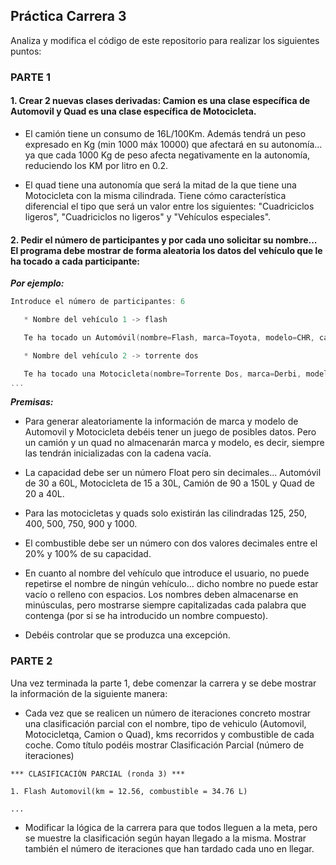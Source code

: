 
## Práctica Carrera 3

Analiza y modifica el código de este repositorio para realizar los siguientes puntos:

### PARTE 1

#### 1. Crear 2 nuevas clases derivadas: Camion es una clase específica de Automovil y Quad es una clase específica de Motocicleta.

   - El camión tiene un consumo de 16L/100Km. Además tendrá un peso expresado en Kg (min 1000 máx 10000) que afectará en su autonomía... ya que cada 1000 Kg de peso afecta negativamente en la autonomía, reduciendo los KM por litro en 0.2.
   
   - El quad tiene una autonomía que será la mitad de la que tiene una Motocicleta con la misma cilindrada. Tiene cómo característica diferencial el tipo que será un valor entre los siguientes: "Cuadriciclos ligeros", "Cuadriciclos no ligeros" y "Vehículos especiales".

#### 2. Pedir el número de participantes y por cada uno solicitar su nombre... El programa debe mostrar de forma aleatoria los datos del vehículo que le ha tocado a cada participante:

***Por ejemplo:***

   ```kotlin
   Introduce el número de participantes: 6

      * Nombre del vehículo 1 -> flash

      Te ha tocado un Automóvil(nombre=Flash, marca=Toyota, modelo=CHR, capacidad=53L, combustible=35,73L, eléctrico=SI)

      * Nombre del vehículo 2 -> torrente dos

      Te ha tocado una Motocicleta(nombre=Torrente Dos, marca=Derbi, modelo=Variant, capacidad=16L, combustible=9,44L, cc=125)
   ...
   ```


***Premisas:***

   - Para generar aleatoriamente la información de marca y modelo de Automovil y Motocicleta debéis tener un juego de posibles datos. Pero un camión y un quad no almacenarán marca y modelo, es decir, siempre las tendrán inicializadas con la cadena vacía.

   - La capacidad debe ser un número Float pero sin decimales... Automóvil de 30 a 60L, Motocicleta de 15 a 30L, Camión de 90 a 150L y Quad de 20 a 40L.

   - Para las motocicletas y quads solo existirán las cilindradas 125, 250, 400, 500, 750, 900 y 1000.

   - El combustible debe ser un número con dos valores decimales entre el 20% y 100% de su capacidad.
 
   - En cuanto al nombre del vehículo que introduce el usuario, no puede repetirse el nombre de ningún vehículo... dicho nombre no puede estar vacío o relleno con espacios. Los nombres deben almacenarse en minúsculas, pero mostrarse siempre capitalizadas cada palabra que contenga (por si se ha introducido un nombre compuesto).
	 
   - Debéis controlar que se produzca una excepción.
   
### PARTE 2

   Una vez terminada la parte 1, debe comenzar la carrera y se debe mostrar la información de la siguiente manera:
   
   - Cada vez que se realicen un número de iteraciones concreto mostrar una clasificación parcial con el nombre, tipo de vehiculo (Automovil, Motocicletqa, Camion o Quad), kms recorridos y combustible de cada coche. Como título podéis mostrar Clasificación Parcial (número de iteraciones)
   
   ```
   *** CLASIFICACIÓN PARCIAL (ronda 3) ***
   
   1. Flash Automovil(km = 12.56, combustible = 34.76 L)
   
   ...
   
   ```
   
   - Modificar la lógica de la carrera para que todos lleguen a la meta, pero se muestre la clasificación según hayan llegado a la misma. Mostrar también el número de iteraciones que han tardado cada uno en llegar.
